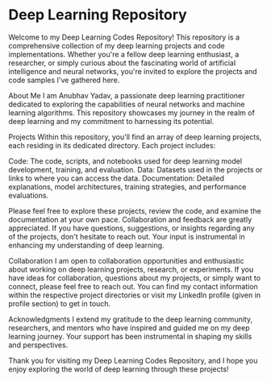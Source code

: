# Deep Learning Repository
Welcome to my Deep Learning Codes Repository! This repository is a comprehensive collection of my deep learning projects and code implementations. Whether you're a fellow deep learning enthusiast, a researcher, or simply curious about the fascinating world of artificial intelligence and neural networks, you're invited to explore the projects and code samples I've gathered here.

About Me
I am Anubhav Yadav, a passionate deep learning practitioner dedicated to exploring the capabilities of neural networks and machine learning algorithms. This repository showcases my journey in the realm of deep learning and my commitment to harnessing its potential.

Projects
Within this repository, you'll find an array of deep learning projects, each residing in its dedicated directory. Each project includes:

Code: The code, scripts, and notebooks used for deep learning model development, training, and evaluation.
Data: Datasets used in the projects or links to where you can access the data.
Documentation: Detailed explanations, model architectures, training strategies, and performance evaluations.

Please feel free to explore these projects, review the code, and examine the documentation at your own pace. Collaboration and feedback are greatly appreciated. If you have questions, suggestions, or insights regarding any of the projects, don't hesitate to reach out. Your input is instrumental in enhancing my understanding of deep learning.

Collaboration
I am open to collaboration opportunities and enthusiastic about working on deep learning projects, research, or experiments. If you have ideas for collaboration, questions about my projects, or simply want to connect, please feel free to reach out. You can find my contact information within the respective project directories or visit my LinkedIn profile (given in profile section) to get in touch.

Acknowledgments
I extend my gratitude to the deep learning community, researchers, and mentors who have inspired and guided me on my deep learning journey. Your support has been instrumental in shaping my skills and perspectives.

Thank you for visiting my Deep Learning Codes Repository, and I hope you enjoy exploring the world of deep learning through these projects!
